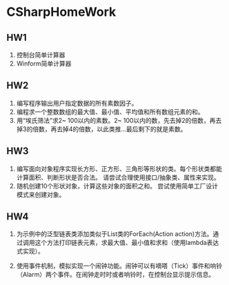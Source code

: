 # CSharpHomeWork

## HW1
1. 控制台简单计算器
2. Winform简单计算器

## HW2
1. 编写程序输出用户指定数据的所有素数因子。
2. 编程求一个整数数组的最大值、最小值、平均值和所有数组元素的和。
3. 用“埃氏筛法”求2~ 100以内的素数。2~ 100以内的数，先去掉2的倍数，再去掉3的倍数，再去掉4的倍数，以此类推...最后剩下的就是素数。

## HW3
1. 编写面向对象程序实现长方形、正方形、三角形等形状的类。每个形状类都能计算面积、判断形状是否合法。 请尝试合理使用接口/抽象类、属性来实现。
2. 随机创建10个形状对象，计算这些对象的面积之和。 尝试使用简单工厂设计模式来创建对象。

## HW4
1. 为示例中的泛型链表类添加类似于List<T>类的ForEach(Action<T> action)方法。通过调用这个方法打印链表元素，求最大值、最小值和求和（使用lambda表达式实现）。

2. 使用事件机制，模拟实现一个闹钟功能。闹钟可以有嘀嗒（Tick）事件和响铃（Alarm）两个事件。在闹钟走时时或者响铃时，在控制台显示提示信息。
